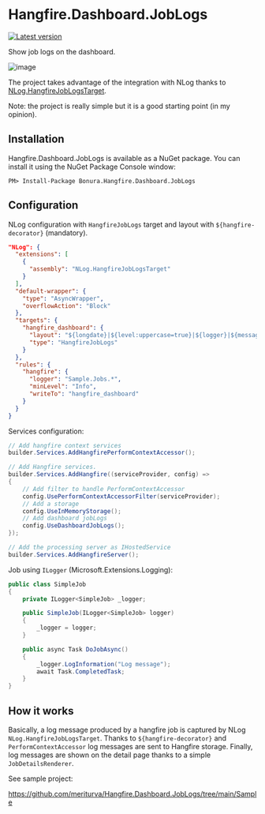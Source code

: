 # Hangfire.Dashboard.JobLogs

[![Latest version](https://img.shields.io/nuget/v/Bonura.Hangfire.Dashboard.JobLogs.svg)](https://www.nuget.org/packages?q=Bonura.Hangfire.Dashboard.JobLogs)

Show job logs on the dashboard.

![image](https://github.com/meriturva/Hangfire.Dashboard.JobLogs/assets/5664195/a364a19c-cbff-44d4-98b3-251d7aea6c28)

The project takes advantage of the integration with NLog thanks to [NLog.HangfireJobLogsTarget](https://github.com/meriturva/NLog.HangfireJobLogsTarget).

Note: the project is really simple but it is a good starting point (in my opinion).

Installation
-------------

Hangfire.Dashboard.JobLogs is available as a NuGet package. You can install it using the NuGet Package Console window:

```
PM> Install-Package Bonura.Hangfire.Dashboard.JobLogs
```

Configuration
-------------
NLog configuration with `HangfireJobLogs` target and layout with `${hangfire-decorator}` (mandatory).
```json
"NLog": {
  "extensions": [
    {
      "assembly": "NLog.HangfireJobLogsTarget"
    }
  ],
  "default-wrapper": {
    "type": "AsyncWrapper",
    "overflowAction": "Block"
  },
  "targets": {
    "hangfire_dashboard": {
      "layout": "${longdate}|${level:uppercase=true}|${logger}|${message}|${exception:format=toString}${hangfire-decorator}",
      "type": "HangfireJobLogs"
    }
  },
  "rules": {
    "hangfire": {
      "logger": "Sample.Jobs.*",
      "minLevel": "Info",
      "writeTo": "hangfire_dashboard"
    }
  }
}
```

Services configuration:
```csharp
// Add hangfire context services
builder.Services.AddHangfirePerformContextAccessor();

// Add Hangfire services.
builder.Services.AddHangfire((serviceProvider, config) =>
{
    // Add filter to handle PerformContextAccessor
    config.UsePerformContextAccessorFilter(serviceProvider);
    // Add a storage
    config.UseInMemoryStorage();
    // Add dashboard jobLogs
    config.UseDashboardJobLogs();
});

// Add the processing server as IHostedService
builder.Services.AddHangfireServer();
```

Job using `ILogger` (Microsoft.Extensions.Logging):
```csharp
public class SimpleJob
{
    private ILogger<SimpleJob> _logger;

    public SimpleJob(ILogger<SimpleJob> logger)
    {
        _logger = logger;
    }

    public async Task DoJobAsync()
    {
        _logger.LogInformation("Log message");
        await Task.CompletedTask;
    }
}
```

How it works
-------------
Basically, a log message produced by a hangfire job is captured by NLog `NLog.HangfireJobLogsTarget`. Thanks to `${hangfire-decorator}` and `PerformContextAccessor` log messages are sent to Hangfire storage.
Finally, log messages are shown on the detail page thanks to a simple `JobDetailsRenderer`.

See sample project:

https://github.com/meriturva/Hangfire.Dashboard.JobLogs/tree/main/Sample
